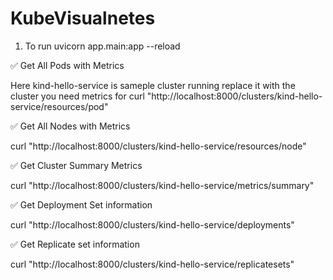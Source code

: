 # KubeVisualnetes


1. To run uvicorn app.main:app --reload

  ✅ Get All Pods with Metrics

Here kind-hello-service is sameple cluster running replace it with the cluster you need metrics for
curl "http://localhost:8000/clusters/kind-hello-service/resources/pod"

✅ Get All Nodes with Metrics

curl "http://localhost:8000/clusters/kind-hello-service/resources/node"

✅ Get Cluster Summary Metrics

curl "http://localhost:8000/clusters/kind-hello-service/metrics/summary"

✅ Get Deployment Set information

curl "http://localhost:8000/clusters/kind-hello-service/deployments"

✅ Get  Replicate set information

curl "http://localhost:8000/clusters/kind-hello-service/replicatesets"
